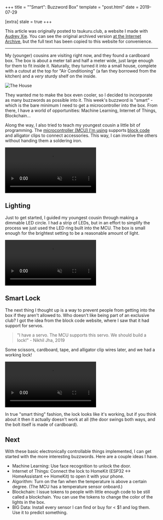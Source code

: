 +++
title = "\"Smart\": Buzzword Box"
template = "post.html"
date = 2019-07-29

[extra]
stale = true
+++

This article was originally posted to tsukuru.club, a website I made with [Audrey Xie](https://audreyxie.com/). You can see
the original archived version [at the Internet Archive](https://web.archive.org/web/20190729063846/https://tsukuru.club/posts/buzzword-box-smart-1/),
but the full text has been copied to this website for convenience.

<hr>

My (younger) cousins are visiting right now, and they found a cardboard box. The box is about a meter tall and half a meter wide, just large enough for them to fit inside it. Naturally, they turned it into a small house, complete with a cutout at the top for "Air Conditioning" (a fan they borrowed from the kitchen) and a *very* sturdy shelf on the inside.

![The House](/images/tsukuru/buzzword-box/house.jpg)

They wanted me to make the box even cooler, so I decided to incorporate as many buzzwords as possible into it. This week's buzzword is "smart" - which is the bare minimum I need to get a microcontroller into the box. From there, I have a world of opportunities: Machine Learning, Internet of Things, Blockchain...

Along the way, I also tried to teach my youngest cousin a little bit of programming. The [microcontroller (MCU) I'm using](https://www.adafruit.com/product/3333) supports [block code](https://makecode.adafruit.com) and alligator clips to connect accessories. This way, I can involve the others without handing them a soldering iron.

<video preload="auto" autoplay="autoplay" muted="muted" loop="loop" webkit-playsinline="">
    <source src="https://cdn-shop.adafruit.com/product-videos/320x240/3333-05.mp4" type="video/mp4">
</video>

## Lighting

Just to get started, I guided my youngest cousin through making a dimmable LED circle. I had a strip of LEDs, but in an effort to simplify the process we just used the LED ring built into the MCU. The box is small enough for the brightest setting to be a reasonable amount of light.

<video preload="auto" autoplay="autoplay" muted="muted" loop="loop" webkit-playsinline="">
    <source src="/images/tsukuru/buzzword-box/lighting.mp4" type="video/mp4">
</video>

## Smart Lock

The next thing I thought up is a way to prevent people from getting into the box if they aren't allowed to. Who doesn't like being part of an exclusive club? I got the idea from the block code website, where I saw that it had support for servos.

> "I have a servo. The MCU supports this servo. We should build a lock!" - Nikhil Jha, 2019

Some scissors, cardboard, tape, and alligator clip wires later, and we had a working lock!

<video preload="auto" autoplay="autoplay" muted="muted" loop="loop" webkit-playsinline="">
    <source src="/images/tsukuru/buzzword-box/lock.mp4" type="video/mp4">
</video>

In true "smart thing" fashion, the lock looks like it's working, but if you think about it then it actually doesn't work at all (the door swings both ways, and the bolt itself is made of cardboard).

## Next

With these basic electronically controllable things implemented, I can get started with the more interesting buzzwords. Here are a couple ideas I have.

- Machine Learning: Use face recognition to unlock the door.
- Internet of Things: Connect the lock to HomeKit (ESP32 <-> HomeAssistant <-> HomeKit) to open it with your phone.
- Algorithm: Turn on the fan when the temperature is above a certain degree. (The MCU has a temperature sensor onboard.)
- Blockchain: I issue tokens to people with little enough code to be still called a blockchain. You can use the tokens to change the color of the lights in the box.
- BIG Data: Install every sensor I can find or buy for < $1 and log them. Use it to predict something.
